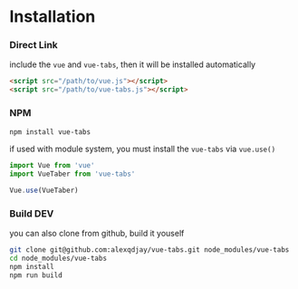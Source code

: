 # Installation

### Direct Link

include the `vue` and `vue-tabs`, then it will be installed automatically

``` html
<script src="/path/to/vue.js"></script>
<script src="/path/to/vue-tabs.js"></script>
``` 

### NPM

``` bash
npm install vue-tabs
```

if used with module system, you must install the `vue-tabs` via `vue.use()`

``` js
import Vue from 'vue'
import VueTaber from 'vue-tabs'

Vue.use(VueTaber)

```

### Build DEV

you can also clone from github, build it youself

``` bash
git clone git@github.com:alexqdjay/vue-tabs.git node_modules/vue-tabs
cd node_modules/vue-tabs
npm install
npm run build
```
